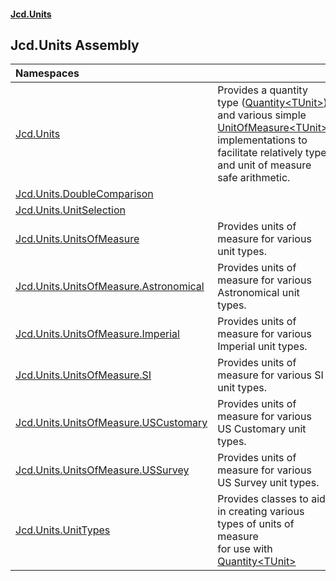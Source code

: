 #### [Jcd.Units](index.md 'index')

## Jcd.Units Assembly

| Namespaces | |
| :--- | :--- |
| [Jcd.Units](Jcd.Units.md 'Jcd.Units') | Provides a quantity type ([Quantity&lt;TUnit&gt;](Quantity_TUnit_.md 'Jcd.Units.Quantity<TUnit>')) and various simple [UnitOfMeasure&lt;TUnit&gt;](UnitOfMeasure_TUnit_.md 'Jcd.Units.UnitOfMeasure<TUnit>')<br/>implementations to facilitate relatively type and unit of measure safe arithmetic. |
| [Jcd.Units.DoubleComparison](Jcd.Units.DoubleComparison.md 'Jcd.Units.DoubleComparison') | |
| [Jcd.Units.UnitSelection](Jcd.Units.UnitSelection.md 'Jcd.Units.UnitSelection') | |
| [Jcd.Units.UnitsOfMeasure](Jcd.Units.UnitsOfMeasure.md 'Jcd.Units.UnitsOfMeasure') | Provides units of measure for various unit types. |
| [Jcd.Units.UnitsOfMeasure.Astronomical](Jcd.Units.UnitsOfMeasure.Astronomical.md 'Jcd.Units.UnitsOfMeasure.Astronomical') | Provides units of measure for various Astronomical unit types. |
| [Jcd.Units.UnitsOfMeasure.Imperial](Jcd.Units.UnitsOfMeasure.Imperial.md 'Jcd.Units.UnitsOfMeasure.Imperial') | Provides units of measure for various Imperial unit types. |
| [Jcd.Units.UnitsOfMeasure.SI](Jcd.Units.UnitsOfMeasure.SI.md 'Jcd.Units.UnitsOfMeasure.SI') | Provides units of measure for various SI unit types. |
| [Jcd.Units.UnitsOfMeasure.USCustomary](Jcd.Units.UnitsOfMeasure.USCustomary.md 'Jcd.Units.UnitsOfMeasure.USCustomary') | Provides units of measure for various US Customary unit types. |
| [Jcd.Units.UnitsOfMeasure.USSurvey](Jcd.Units.UnitsOfMeasure.USSurvey.md 'Jcd.Units.UnitsOfMeasure.USSurvey') | Provides units of measure for various US Survey unit types. |
| [Jcd.Units.UnitTypes](Jcd.Units.UnitTypes.md 'Jcd.Units.UnitTypes') | Provides classes to aid in creating various types of units of measure<br/>for use with [Quantity&lt;TUnit&gt;](Quantity_TUnit_.md 'Jcd.Units.Quantity<TUnit>') |
